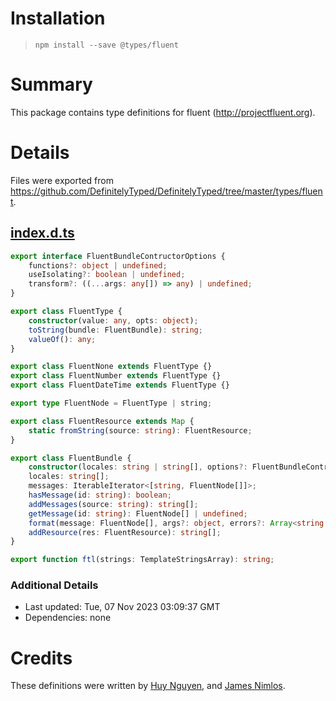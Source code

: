 # Installation
> `npm install --save @types/fluent`

# Summary
This package contains type definitions for fluent (http://projectfluent.org).

# Details
Files were exported from https://github.com/DefinitelyTyped/DefinitelyTyped/tree/master/types/fluent.
## [index.d.ts](https://github.com/DefinitelyTyped/DefinitelyTyped/tree/master/types/fluent/index.d.ts)
````ts
export interface FluentBundleContructorOptions {
    functions?: object | undefined;
    useIsolating?: boolean | undefined;
    transform?: ((...args: any[]) => any) | undefined;
}

export class FluentType {
    constructor(value: any, opts: object);
    toString(bundle: FluentBundle): string;
    valueOf(): any;
}

export class FluentNone extends FluentType {}
export class FluentNumber extends FluentType {}
export class FluentDateTime extends FluentType {}

export type FluentNode = FluentType | string;

export class FluentResource extends Map {
    static fromString(source: string): FluentResource;
}

export class FluentBundle {
    constructor(locales: string | string[], options?: FluentBundleContructorOptions);
    locales: string[];
    messages: IterableIterator<[string, FluentNode[]]>;
    hasMessage(id: string): boolean;
    addMessages(source: string): string[];
    getMessage(id: string): FluentNode[] | undefined;
    format(message: FluentNode[], args?: object, errors?: Array<string | Error>): string;
    addResource(res: FluentResource): string[];
}

export function ftl(strings: TemplateStringsArray): string;

````

### Additional Details
 * Last updated: Tue, 07 Nov 2023 03:09:37 GMT
 * Dependencies: none

# Credits
These definitions were written by [Huy Nguyen](https://github.com/huy-nguyen), and [James Nimlos](https://github.com/jamesnimlos).
